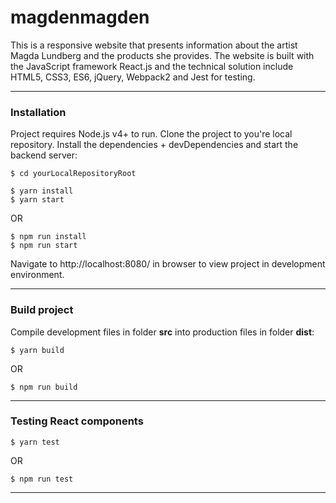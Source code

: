 # magdenmagden
This is a responsive website that presents information about the artist Magda Lundberg and the products she provides. The website is built with the JavaScript framework React.js and the technical solution include HTML5, CSS3, ES6, jQuery, Webpack2 and Jest for testing.

---

### Installation
Project requires Node.js v4+ to run. Clone the project to you're local repository. Install the dependencies + devDependencies and start the backend server:
```
$ cd yourLocalRepositoryRoot
```
```
$ yarn install
$ yarn start
```
OR
```
$ npm run install
$ npm run start
```

Navigate to http://localhost:8080/ in browser to view project in development environment.

---

### Build project
Compile development files in folder **src** into production files in folder **dist**:
```
$ yarn build
```
OR
```
$ npm run build
```

---

### Testing React components

```
$ yarn test
```
OR
```
$ npm run test
```

---
